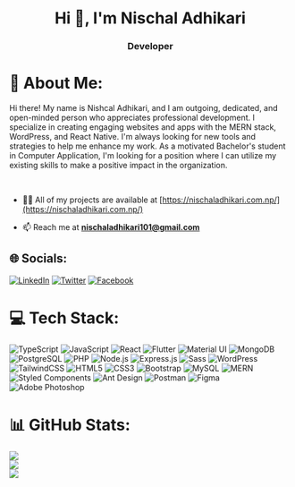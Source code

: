 <h1 align="center">Hi 👋, I'm Nischal Adhikari</h1>
<h3 align="center">Developer</h3>

# 💫 About Me:
Hi there! My name is Nishcal Adhikari, and I am outgoing, dedicated, and open-minded person who appreciates professional development. I specialize in creating engaging websites and apps with the MERN stack, WordPress, and React Native. I'm always looking for new tools and strategies to help me enhance my work. As a motivated Bachelor's student in Computer Application, I'm looking for a position where I can utilize my existing skills to make a positive impact in the organization.

<br/>

- 👨‍💻 All of my projects are available at [https://nischaladhikari.com.np/](https://nischaladhikari.com.np/)

- 📫 Reach me at **nischaladhikari101@gmail.com**


## 🌐 Socials:
 [![LinkedIn](https://img.shields.io/badge/LinkedIn-%230077B5.svg?logo=linkedin&logoColor=white)](https://www.linkedin.com/in/nishcal-adhikari-60a7b922a/) [![Twitter](https://img.shields.io/badge/Twitter-%231DA1F2.svg?logo=Twitter&logoColor=white)](https://twitter.com/Nischal_Ad)  [![Facebook](https://img.shields.io/badge/Facebook-%230077B5.svg?logo=facebook&logoColor=white)](https://www.facebook.com/Nis.Adhikari)


# 💻 Tech Stack:
![TypeScript](https://img.shields.io/badge/typescript-%23007ACC.svg?style=flat-square&logo=typescript&logoColor=white) ![JavaScript](https://img.shields.io/badge/javascript-%23323330.svg?style=flat-square&logo=javascript&logoColor=%23F7DF1E) ![React](https://img.shields.io/badge/react-%2320232a.svg?style=flat-square&logo=react&logoColor=%2361DAFB) ![Flutter](https://img.shields.io/badge/flutter-%2320232a.svg?style=flat-square&logo=flutter&logoColor=%2361DAFB) ![Material UI](https://img.shields.io/badge/Material--UI-%230081CB.svg?style=flat-square&logo=material-ui&logoColor=white) ![MongoDB](https://img.shields.io/badge/MongoDB-%2347A248.svg?style=flat-square&logo=mongodb&logoColor=white) ![PostgreSQL](https://img.shields.io/badge/PostgreSQL-%23336791.svg?style=flat-square&logo=postgresql&logoColor=white) ![PHP](https://img.shields.io/badge/PHP-%23777BB4.svg?style=flat-square&logo=php&logoColor=white) ![Node.js](https://img.shields.io/badge/Node.js-%23339933.svg?style=flat-square&logo=node.js&logoColor=white) ![Express.js](https://img.shields.io/badge/Express.js-%23000000.svg?style=flat-square&logo=express&logoColor=white) ![Sass](https://img.shields.io/badge/Sass-%23CC6699.svg?style=flat-square&logo=sass&logoColor=white) ![WordPress](https://img.shields.io/badge/WordPress-%2321759B.svg?style=flat-square&logo=wordpress&logoColor=white) ![TailwindCSS](https://img.shields.io/badge/tailwindcss-%2338B2AC.svg?style=flat-square&logo=tailwind-css&logoColor=white) ![HTML5](https://img.shields.io/badge/html5-%23E34F26.svg?style=flat-square&logo=html5&logoColor=white) ![CSS3](https://img.shields.io/badge/css3-%231572B6.svg?style=flat-square&logo=css3&logoColor=white) ![Bootstrap](https://img.shields.io/badge/bootstrap-%23563D7C.svg?style=flat-square&logo=bootstrap&logoColor=white) ![MySQL](https://img.shields.io/badge/mysql-%2300f.svg?style=flat-square&logo=mysql&logoColor=white) ![MERN](https://img.shields.io/badge/MERN-%234DB33D.svg?style=flat-square&logo=react&logoColor=white) ![Styled Components](https://img.shields.io/badge/styled--components-%23CC6699.svg?style=flat-square&logo=styled-components&logoColor=white) ![Ant Design](https://img.shields.io/badge/Ant--Design-%2321759B.svg?style=flat-square&logo=ant-design&logoColor=white) ![Postman](https://img.shields.io/badge/Postman-FF6C37?style=flat-square&logo=postman&logoColor=white) ![Figma](https://img.shields.io/badge/figma-%23F24E1E.svg?style=flat-square&logo=figma&logoColor=white) ![Adobe Photoshop](https://img.shields.io/badge/adobephotoshop-%2331A8FF.svg?style=flat-square&logo=adobephotoshop&logoColor=white) 
# 📊 GitHub Stats:
![](https://github-readme-stats.vercel.app/api?username=Nischal-Ad&theme=nightowl&hide_border=false&include_all_commits=false&count_private=false)<br/>
![](https://github-readme-streak-stats.herokuapp.com/?user=Nischal-Ad&theme=nightowl&hide_border=false)<br/>
![](https://github-readme-stats.vercel.app/api/top-langs/?username=Nischal-Ad&theme=nightowl&hide_border=false&include_all_commits=false&count_private=false&layout=compact)




<!-- Proudly created with GPRM ( https://gprm.itsvg.in ) -->
